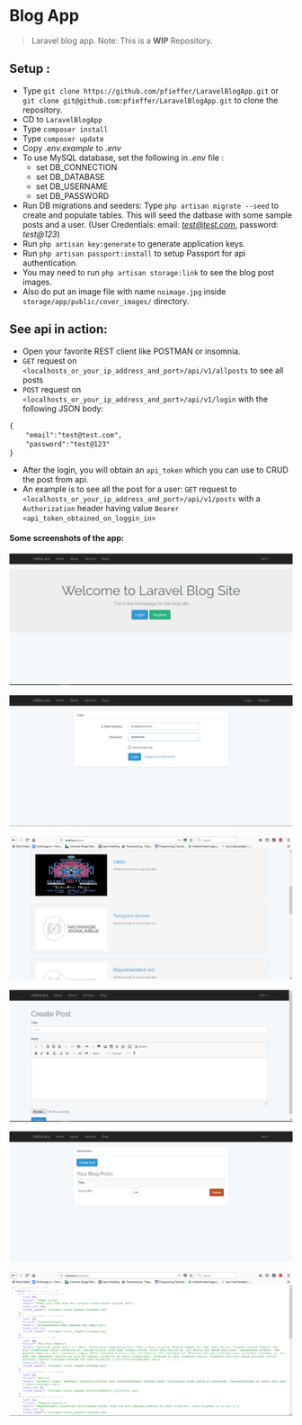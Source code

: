 # Blog App
> Laravel blog app.
> Note: This is a <strong>WIP</strong> Repository.

## Setup :

* Type `git clone https://github.com/pfieffer/LaravelBlogApp.git` or `git clone git@github.com:pfieffer/LaravelBlogApp.git` to clone the repository.
* CD to `LaravelBlogApp`
* Type `composer install`
* Type `composer update`
* Copy *.env.example* to *.env*
* To use MySQL database, set the following in *.env* file :
   * set DB_CONNECTION
   * set DB_DATABASE
   * set DB_USERNAME
   * set DB_PASSWORD
* Run DB migrations and seeders:  Type `php artisan migrate --seed` to create and populate tables. This will seed the datbase with some sample posts and a user. (User Credentials: email: *test@test.com*, password: *test@123*)
* Run `php artisan key:generate` to generate application keys.
* Run `php artisan passport:install` to setup Passport for api authentication.
* You may need to run `php artisan storage:link` to see the blog post images.
* Also do put an image file with name `noimage.jpg` inside `storage/app/public/cover_images/` directory.

## See api in action:

* Open your favorite REST client like POSTMAN or insomnia.
* `GET` request on `<localhosts_or_your_ip_address_and_port>/api/v1/allposts` to see all posts 
* `POST` request on `<localhosts_or_your_ip_address_and_port>/api/v1/login` with the following JSON body:
```
{
	"email":"test@test.com",
	"password":"test@123"
}
```
* After the login, you will obtain an `api_token` which you can use to CRUD the post from api. 
* An example is to see all the post for a user: `GET` request to `<localhosts_or_your_ip_address_and_port>/api/v1/posts` with a `Authorization` header having value `Bearer <api_token_obtained_on_loggin_in>`

#### Some screenshots of the app:

![Home page](Screenshots/Capture.PNG?raw=true)

![Login page](Screenshots/Capture2.PNG?raw=true)

![All Posts](Screenshots/AllPosts.PNG?raw=true)

![Create new Post](Screenshots/CreatePost.PNG?raw=true)

![Dashboard](Screenshots/Dashboard.PNG?raw=true)

![APIposts](Screenshots/APIposts.PNG?raw=true)


